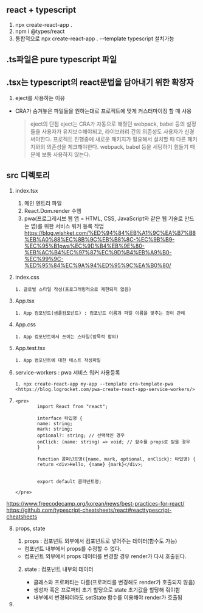 ## react + typescript

1. npx create-react-app .
2. npm i @types/react
3. 통합적으로 npx create-react-app . --template typescript 설치가능

## .ts파일은 pure typescript 파일

## .tsx는 typescript의 react문법을 담아내기 위한 확장자

1. eject를 사용하는 이유

-   CRA가 숨겨놓은 파일들을 원하는대로 프로젝트에 맞게 커스터마이징 할 때 사용
    > eject의 단점
    > eject는 CRA가 자동으로 해줬던 webpack, babel 등의 설정들을 사용자가 유지보수해야되고,
    > 라이브러리 간의 의존성도 사용자가 신경써야한다.
    > 프로젝트 진행중에 새로운 패키지가 필요해서 설치할 때 다른 패키지와의 의존성을 체크해야한다.
    > webpack, babel 등을 세팅하기 힘들기 때문에 보통 사용하지 않는다.

## src 디렉토리

1.  index.tsx

    >

    1. 메인 엔트리 파일
    2. React.Dom.render 수행
    3. pwa(프로그레시브 웹 앱 = HTML, CSS, JavaScript와 같은 웹 기술로 만드는 앱)를 위한 서비스 워커 등록 작업  
        <https://blog.wishket.com/%ED%94%84%EB%A1%9C%EA%B7%B8%EB%A0%88%EC%8B%9C%EB%B8%8C-%EC%9B%B9-%EC%95%B1pwa%EC%9D%B4%EB%9E%80-%EB%AC%B4%EC%97%87%EC%9D%B4%EB%A9%B0-%EC%99%9C-%ED%95%84%EC%9A%94%ED%95%9C%EA%B0%80/>

2.  index.css

    >

        1. 글로벌 스타일 작성(프로그래밍적으로 제한되지 않음)

3.  App.tsx

    >

        1. App 컴포넌트(샘플컴포넌트) : 컴포넌트 이름과 파일 이름을 맞추는 것이 관례

4.  App.css

    >

        1. App 컴포넌트에서 쓰이는 스타일(암묵적 합의)

5.  App.test.tsx

    >

        1. App 컴포넌트에 대한 테스트 작성파일

6.  service-workers : pwa 서비스 워커 사용등록

    >

        1. npx create-react-app my-app --template cra-template-pwa
        <https://blog.logrocket.com/pwa-create-react-app-service-workers/>

7.  >   
        <pre>
                import React from "react";

                interface 타입명 {
                name: string;
                mark: string;
                optional?: string; // 선택적인 경우
                onClick: (name: string) => void; // 함수를 props로 받을 경우
                }

                function 콤퍼넌트명({name, mark, optional, onClick}: 타입명) {
                return <div>Hello, {name} {mark}</div>;

    
                export default 콤퍼넌트명;

        </pre>

<https://www.freecodecamp.org/korean/news/best-practices-for-react/>
<https://github.com/typescript-cheatsheets/react#reacttypescript-cheatsheets>


8. props, state

    1. props : 컴포넌트 외부에서 컴포넌트로 넣어주는 데이터(함수도 가능)

    - 컴포넌트 내부에서 props를 수정할 수 없다.
    - 컴포넌트 외부에서 props 데이터를 변경할 경우 render가 다시 호출된다.

    2. state : 컴포넌트 내부의 데이터

        - 클래스와 프로퍼티는 다름(프로퍼티를 변경해도 render가 호출되지 않음)
        - 생성자 혹은 프로퍼티 초기 할당으로 state 초기값을 할당해 줘야함
        - 내부에서 변경되더라도 setState 함수를 이용해야 render가 호출됨


9. 